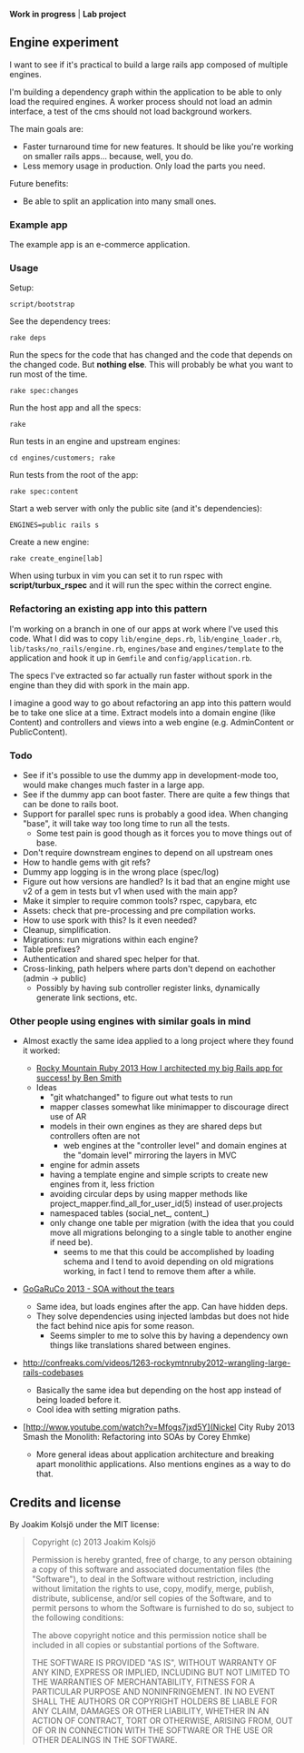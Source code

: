 **Work in progress** | **Lab project**

## Engine experiment

I want to see if it's practical to build a large rails app composed of multiple engines.

I'm building a dependency graph within the application to be able to only load the required engines. A worker process should not load an admin interface, a test of the cms should not load background workers.

The main goals are:
* Faster turnaround time for new features. It should be like you're working on smaller rails apps... because, well, you do.
* Less memory usage in production. Only load the parts you need.

Future benefits:
* Be able to split an application into many small ones.

### Example app

The example app is an e-commerce application.

### Usage

Setup:

    script/bootstrap

See the dependency trees:

    rake deps

Run the specs for the code that has changed and the code that depends on the changed code. But **nothing else**. This will probably be what you want to run most of the time.

    rake spec:changes

Run the host app and all the specs:

    rake

Run tests in an engine and upstream engines:

    cd engines/customers; rake

Run tests from the root of the app:

    rake spec:content

Start a web server with only the public site (and it's dependencies):

    ENGINES=public rails s

Create a new engine:

    rake create_engine[lab]

When using turbux in vim you can set it to run rspec with **script/turbux_rspec** and it will run the spec within the correct engine.

### Refactoring an existing app into this pattern

I'm working on a branch in one of our apps at work where I've used this code. What I did was to copy `lib/engine_deps.rb`, `lib/engine_loader.rb`, `lib/tasks/no_rails/engine.rb`, `engines/base` and `engines/template` to the application and hook it up in `Gemfile` and `config/application.rb`.

The specs I've extracted so far actually run faster without spork in the engine than they did with spork in the main app.

I imagine a good way to go about refactoring an app into this pattern would be to take one slice at a time. Extract models into a domain engine (like Content) and controllers and views into a web engine (e.g. AdminContent or PublicContent).

### Todo

* See if it's possible to use the dummy app in development-mode too, would make changes much faster in a large app.
* See if the dummy app can boot faster. There are quite a few things that can be done to rails boot.
* Support for parallel spec runs is probably a good idea. When changing "base", it will take way too long time to run all the tests.
  - Some test pain is good though as it forces you to move things out of base.
* Don't require downstream engines to depend on all upstream ones
* How to handle gems with git refs?
* Dummy app logging is in the wrong place (spec/log)
* Figure out how versions are handled? Is it bad that an engine might use v2 of a gem in tests but v1 when used with the main app?
* Make it simpler to require common tools? rspec, capybara, etc
* Assets: check that pre-processing and pre compilation works.
* How to use spork with this? Is it even needed?
* Cleanup, simplification.
* Migrations: run migrations within each engine?
* Table prefixes?
* Authentication and shared spec helper for that.
* Cross-linking, path helpers where parts don't depend on eachother (admin -> public)
  - Possibly by having sub controller register links, dynamically generate link sections, etc.

### Other people using engines with similar goals in mind

* Almost exactly the same idea applied to a long project where they found it worked:
  - [Rocky Mountain Ruby 2013 How I architected my big Rails app for success! by Ben Smith](http://www.youtube.com/watch?v=uDaBtqEYNBo&noredirect=1)
  - Ideas
    - "git whatchanged" to figure out what tests to run
    - mapper classes somewhat like minimapper to discourage direct use of AR
    - models in their own engines as they are shared deps but controllers often are not
      - web engines at the "controller level" and domain engines at the "domain level" mirroring the layers in MVC
    - engine for admin assets
    - having a template engine and simple scripts to create new engines from it, less friction
    - avoiding circular deps by using mapper methods like project_mapper.find_all_for_user_id(5) instead of user.projects
    - namespaced tables (social_net_, content_)
    - only change one table per migration (with the idea that you could move all migrations belonging to a single table to another engine if need be).
      - seems to me that this could be accomplished by loading schema and I tend to avoid depending on old migrations working, in fact I tend to remove them after a while.

* [GoGaRuCo 2013 - SOA without the tears](http://www.youtube.com/watch?v=HV3BH2K5BQ8&noredirect=1)
  - Same idea, but loads engines after the app. Can have hidden deps.
  - They solve dependencies using injected lambdas but does not hide the fact behind nice apis for some reason.
    - Seems simpler to me to solve this by having a dependency own things like translations shared between engines.

* http://confreaks.com/videos/1263-rockymtnruby2012-wrangling-large-rails-codebases
  - Basically the same idea but depending on the host app instead of being loaded before it.
  - Cool idea with setting migration paths.

* [http://www.youtube.com/watch?v=Mfogs7jxd5Y](Nickel City Ruby 2013 Smash the Monolith: Refactoring into SOAs by Corey Ehmke)
  - More general ideas about application architecture and breaking apart monolithic applications. Also mentions engines as a way to do that.


## Credits and license

By Joakim Kolsjö under the MIT license:

>  Copyright (c) 2013 Joakim Kolsjö
>
>  Permission is hereby granted, free of charge, to any person obtaining a copy
>  of this software and associated documentation files (the "Software"), to deal
>  in the Software without restriction, including without limitation the rights
>  to use, copy, modify, merge, publish, distribute, sublicense, and/or sell
>  copies of the Software, and to permit persons to whom the Software is
>  furnished to do so, subject to the following conditions:
>
>  The above copyright notice and this permission notice shall be included in
>  all copies or substantial portions of the Software.
>
>  THE SOFTWARE IS PROVIDED "AS IS", WITHOUT WARRANTY OF ANY KIND, EXPRESS OR
>  IMPLIED, INCLUDING BUT NOT LIMITED TO THE WARRANTIES OF MERCHANTABILITY,
>  FITNESS FOR A PARTICULAR PURPOSE AND NONINFRINGEMENT. IN NO EVENT SHALL THE
>  AUTHORS OR COPYRIGHT HOLDERS BE LIABLE FOR ANY CLAIM, DAMAGES OR OTHER
>  LIABILITY, WHETHER IN AN ACTION OF CONTRACT, TORT OR OTHERWISE, ARISING FROM,
>  OUT OF OR IN CONNECTION WITH THE SOFTWARE OR THE USE OR OTHER DEALINGS IN
>  THE SOFTWARE.
